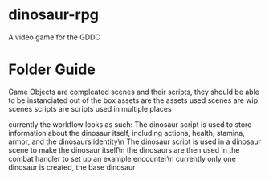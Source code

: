 # dinosaur-rpg
A video game for the GDDC

# Folder Guide
Game Objects are compleated scenes and their scripts, they should be able to be instanciated out of the box
assets are the assets used
scenes are wip scenes
scripts are scripts used in multiple places

currently the workflow looks as such:
  The dinosaur script is used to store information about the dinosaur itself, including actions, health, stamina, armor, and the dinosaurs identity\n
  The dinosaur script is used in a dinosaur scene to make the dinosaur itself\n
  the dinosaurs are then used in the combat handler to set up an example encounter\n
currently only one dinosaur is created, the base dinosaur
